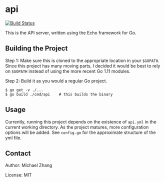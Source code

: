 api
===

[![Build Status](https://ci.iptq.io/api/badges/nso/api/status.svg)](https://ci.iptq.io/nso/api)

This is the API server, written using the Echo framework for Go.

Building the Project
--------------------

Step 1: Make sure this is cloned to the appropriate location in your `$GOPATH`. Since this project has many moving parts, I decided it would be best to rely on `$GOPATH` instead of using the more recent Go 1.11 modules.

Step 2: Build it as you would a regular Go project.

```
$ go get -v ./...
$ go build ./cmd/api    # this builds the binary
```

Usage
-----

Currently, running this project depends on the existence of `api.yml` in the current working directory. As the project matures, more configuration options will be added. See `config.go` for the approximate structure of the yml file.

Contact
-------

Author: Michael Zhang

License: MIT
